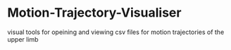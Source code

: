 # Motion-Trajectory-Visualiser
 
visual tools for opeining and viewing csv files for motion trajectories of the upper limb
